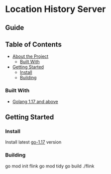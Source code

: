 # Location History Server

## Guide
<!-- TABLE OF CONTENTS -->
## Table of Contents
* [About the Project](#about-the-project)
  * [Built With](#built-with)
* [Getting Started](#getting-started)
  * [Install](#install)
  * [Building](#building)

### Built With
* [Golang 1.17 and above](https://golang.org)

<!-- GETTING STARTED -->
## Getting Started

### Install
Install latest [go-1.17](https://golang.org/doc/install) version

### Building
go mod init flink
go mod tidy
go build
./flink